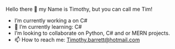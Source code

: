 Hello there 👋 my Name is Timothy, but you can call me Tim!
-  I’m currently working a on C#
- 👀 I’m currently learning: C#
-    I’m looking to collaborate on Python, C# and or MERN projects.
- 📫 How to reach me: Timothy.barrett@hotmail.com

<!---
Barretttk/Barretttk is a ✨ special ✨ repository because its `README.md` (this file) appears on your GitHub profile.
You can click the Preview link to take a look at your changes.
--->
